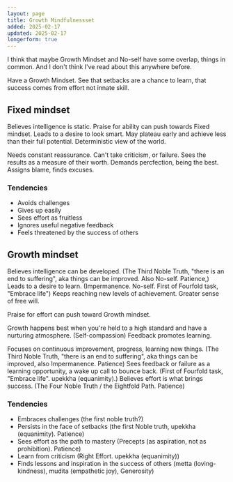```yaml
---
layout: page
title: Growth Mindfulnessset
added: 2025-02-17
updated: 2025-02-17
longerform: true
---
```


I think that maybe Growth Mindset and No-self have some overlap, things in common. And I don't think I've read about this anywhere before.

Have a Growth Mindset. See that setbacks are a chance to learn, that success comes from effort not innate skill.

## Fixed mindset

Believes intelligence is static.
Praise for ability can push towards Fixed mindset.
Leads to a desire to look smart.
May plateau early and achieve less than their full potential.
Deterministic view of the world.

Needs constant reassurance.
Can't take criticism, or failure. Sees the results as a measure of their worth. Demands percfection, being the best.
Assigns blame, finds excuses.

### Tendencies

- Avoids challenges
- Gives up easily
- Sees effort as fruitless
- Ignores useful negative feedback
- Feels threatened by the success of others

## Growth mindset

Believes intelligence can be developed. (The Third Noble Truth, "there is an end to suffering", aka things can be improved. Also No-self. Patience,)
Leads to a desire to learn. (Impermanence. No-self. First of Fourfold task, "Embrace life")
Keeps reaching new levels of achievement.
Greater sense of free will.

Praise for effort can push toward Growth mindset.

Growth happens best when you're held to a high standard and have a nurturing atmosphere. (Self-compassion) Feedback promotes learning.

Focuses on continuous improvement, progress, learning new things. (The Third Noble Truth, "there is an end to suffering", aka things can be improved, also Impermanence. Patience)
Sees feedback or failure as a learning opportunity, a wake up call to bounce back. (First of Fourfold task, "Embrace life". upekkha (equanimity).)
Believes effort is what brings success. (The Four Noble Truth / the Eightfold Path. Patience)

### Tendencies

- Embraces challenges (the first noble truth?)
- Persists in the face of setbacks (the first Noble truth, upekkha (equanimity). Patience)
- Sees effort as the path to mastery (Precepts (as aspiration, not as prohibition). Patience)
- Learn from criticism (Right Effort. upekkha (equanimity))
- Finds lessons and inspiration in the success of others (metta (loving-kindness), mudita (empathetic joy), Generosity)
